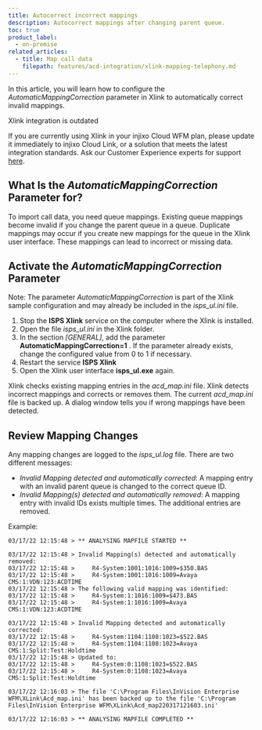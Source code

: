 ```yaml
---
title: Autocorrect incorrect mappings
description: Autocorrect mappings after changing parent queue.
toc: true
product_label:
  - on-premise
related_articles:
  - title: Map call data
    filepath: features/acd-integration/xlink-mapping-telephony.md
---
```


In this article, you will learn how to configure the _AutomaticMappingCorrection_ parameter in Xlink to automatically correct invalid mappings.

<div markdown="1" class="hint-box-default hint-box-red">

Xlink integration is outdated

If you are currently using Xlink in your injixo Cloud WFM plan, please update it immediately to injixo Cloud Link, or a solution that meets the latest integration standards. Ask our Customer Experience experts for support [here](https://www.injixo.com/contact/?message_type=support-enquiry&message=Please%20help%20me%20to%20update%20my%20integration.%20I%20understand%20this%20is%20required%20to%20ensure%20continuous%20data%20import%20to%20injixo%20after%20January%2030,%202023.).

</div>

## What Is the _AutomaticMappingCorrection_ Parameter for?

To import call data, you need queue mappings. Existing queue mappings become invalid if you change the parent queue in a queue.
Duplicate mappings may occur if you create new mappings for the queue in the Xlink user interface. These mappings can lead to incorrect or missing data.

## Activate the _AutomaticMappingCorrection_ Parameter

Note: The parameter _AutomaticMappingCorrection_ is part of the Xlink sample configuration and may already be included in the _isps_ul.ini_ file.

1. Stop the **ISPS Xlink** service on the computer where the Xlink is installed.
2. Open the file _isps_ul.ini_ in the Xlink folder.
3. In the section _[GENERAL]_, add the parameter **AutomaticMappingCorrection=1** . If the parameter already exists, change the configured value from 0 to 1 if necessary.
4. Restart the service **ISPS Xlink**
5. Open the Xlink user interface **isps_ul.exe** again.

Xlink checks existing mapping entries in the _acd_map.ini_ file. Xlink detects incorrect mappings and corrects or removes them. The current _acd_map.ini_ file is backed up. A dialog window tells you if wrong mappings have been detected.

## Review Mapping Changes

Any mapping changes are logged to the _isps_ul.log_ file. There are two different messages:

- _Invalid Mapping detected and automatically corrected_: A mapping entry with an invalid parent queue is changed to the correct queue ID.
- _Invalid Mapping(s) detected and automatically removed_: A mapping entry with invalid IDs exists multiple times. The additional entries are removed.

Example:

```
03/17/22 12:15:48 > ** ANALYSING MAPFILE STARTED **

03/17/22 12:15:48 > Invalid Mapping(s) detected and automatically removed:
03/17/22 12:15:48 > 	R4-System:1001:1016:1009=$350.BAS
03/17/22 12:15:48 > 	R4-System:1001:1016:1009=Avaya CMS:1:VDN:123:ACDTIME
03/17/22 12:15:48 > The following valid mapping was identified:
03/17/22 12:15:48 > 	R4-System:1:1016:1009=$473.BAS
03/17/22 12:15:48 > 	R4-System:1:1016:1009=Avaya CMS:1:VDN:123:ACDTIME

03/17/22 12:15:48 > Invalid Mapping detected and automatically corrected:
03/17/22 12:15:48 > 	R4-System:1104:1108:1023=$522.BAS
03/17/22 12:15:48 > 	R4-System:1104:1108:1023=Avaya CMS:1:Split:Test:Holdtime
03/17/22 12:15:48 > Updated to:
03/17/22 12:15:48 > 	R4-System:0:1108:1023=$522.BAS
03/17/22 12:15:48 > 	R4-System:0:1108:1023=Avaya CMS:1:Split:Test:Holdtime

03/17/22 12:16:03 > The file 'C:\Program Files\InVision Enterprise WFM\XLink\Acd_map.ini' has been backed up to the file 'C:\Program Files\InVision Enterprise WFM\XLink\Acd_map220317121603.ini'

03/17/22 12:16:03 > ** ANALYSING MAPFILE COMPLETED **
```
